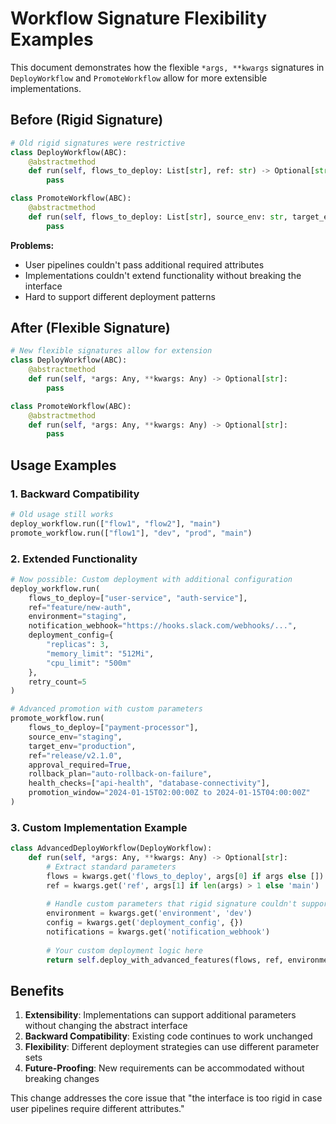 # Workflow Signature Flexibility Examples

This document demonstrates how the flexible `*args, **kwargs` signatures in `DeployWorkflow` and `PromoteWorkflow` allow for more extensible implementations.

## Before (Rigid Signature)

```python
# Old rigid signatures were restrictive
class DeployWorkflow(ABC):
    @abstractmethod
    def run(self, flows_to_deploy: List[str], ref: str) -> Optional[str]:
        pass

class PromoteWorkflow(ABC):
    @abstractmethod  
    def run(self, flows_to_deploy: List[str], source_env: str, target_env: str, ref: str) -> Optional[str]:
        pass
```

**Problems:**
- User pipelines couldn't pass additional required attributes
- Implementations couldn't extend functionality without breaking the interface
- Hard to support different deployment patterns

## After (Flexible Signature)

```python
# New flexible signatures allow for extension
class DeployWorkflow(ABC):
    @abstractmethod
    def run(self, *args: Any, **kwargs: Any) -> Optional[str]:
        pass

class PromoteWorkflow(ABC):
    @abstractmethod
    def run(self, *args: Any, **kwargs: Any) -> Optional[str]:
        pass
```

## Usage Examples

### 1. Backward Compatibility

```python
# Old usage still works
deploy_workflow.run(["flow1", "flow2"], "main")
promote_workflow.run(["flow1"], "dev", "prod", "main")
```

### 2. Extended Functionality

```python
# Now possible: Custom deployment with additional configuration
deploy_workflow.run(
    flows_to_deploy=["user-service", "auth-service"],
    ref="feature/new-auth",
    environment="staging",
    notification_webhook="https://hooks.slack.com/webhooks/...",
    deployment_config={
        "replicas": 3,
        "memory_limit": "512Mi",
        "cpu_limit": "500m"
    },
    retry_count=5
)

# Advanced promotion with custom parameters
promote_workflow.run(
    flows_to_deploy=["payment-processor"],
    source_env="staging",
    target_env="production", 
    ref="release/v2.1.0",
    approval_required=True,
    rollback_plan="auto-rollback-on-failure",
    health_checks=["api-health", "database-connectivity"],
    promotion_window="2024-01-15T02:00:00Z to 2024-01-15T04:00:00Z"
)
```

### 3. Custom Implementation Example

```python
class AdvancedDeployWorkflow(DeployWorkflow):
    def run(self, *args: Any, **kwargs: Any) -> Optional[str]:
        # Extract standard parameters
        flows = kwargs.get('flows_to_deploy', args[0] if args else [])
        ref = kwargs.get('ref', args[1] if len(args) > 1 else 'main')
        
        # Handle custom parameters that rigid signature couldn't support
        environment = kwargs.get('environment', 'dev')
        config = kwargs.get('deployment_config', {})
        notifications = kwargs.get('notification_webhook')
        
        # Your custom deployment logic here
        return self.deploy_with_advanced_features(flows, ref, environment, config, notifications)
```

## Benefits

1. **Extensibility**: Implementations can support additional parameters without changing the abstract interface
2. **Backward Compatibility**: Existing code continues to work unchanged
3. **Flexibility**: Different deployment strategies can use different parameter sets
4. **Future-Proofing**: New requirements can be accommodated without breaking changes

This change addresses the core issue that "the interface is too rigid in case user pipelines require different attributes."